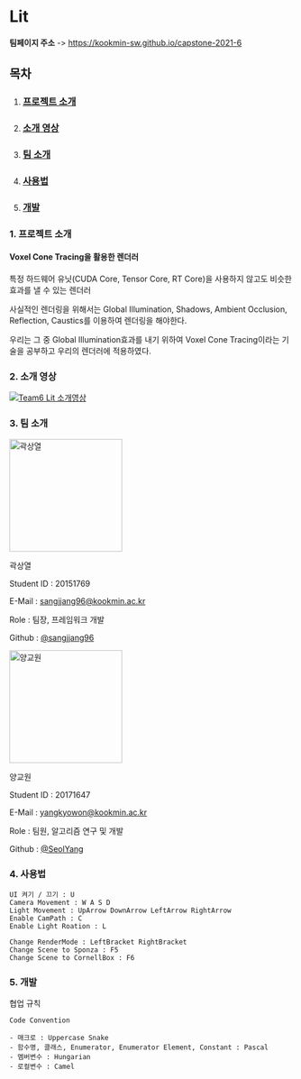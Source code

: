 # Lit

**팀페이지 주소** -> https://kookmin-sw.github.io/capstone-2021-6

## 목차
1. ### [프로젝트 소개](#1--------)

2. ### [소개 영상](#2------)

3. ### [팀 소개](#3-----)

4. ### [사용법](#4----)

5. ### [개발](#5---)


### 1. 프로젝트 소개


#### Voxel Cone Tracing을 활용한 렌더러


특정 하드웨어 유닛(CUDA Core, Tensor Core, RT Core)을 사용하지 않고도 비슷한 효과를 낼 수 있는 렌더러


사실적인 렌더링을 위해서는 Global Illumination, Shadows, Ambient Occlusion, Reflection, Caustics를 이용하여
렌더링을 해야한다.


우리는 그 중 Global Illumination효과를 내기 위하여 Voxel Cone Tracing이라는 기술을 공부하고 우리의 렌더러에 적용하였다.

### 2. 소개 영상

[![Team6 Lit 소개영상](http://img.youtube.com/vi/NRaRvLj9sr8/0.jpg)](https://youtu.be/NRaRvLj9sr8?t=0s) 

### 3. 팀 소개
<img width="200" alt="곽상열" src="https://user-images.githubusercontent.com/59731956/113509034-5f32ee00-958e-11eb-9a82-ede3401554eb.jpg">



곽상열

Student ID : 20151769

E-Mail : sangjjang96@kookmin.ac.kr

Role : 팀장, 프레임워크 개발

Github : [@sangjjang96](https://github.com/sangjjang96)



<img width="200" alt="양교원" src="https://user-images.githubusercontent.com/59731956/113509058-7a9df900-958e-11eb-8fe8-fa0a8f61b262.png">



양교원

Student ID : 20171647

E-Mail : yangkyowon@kookmin.ac.kr

Role : 팀원, 알고리즘 연구 및 개발

Github : [@SeolYang](https://github.com/SeolYang)

### 4. 사용법

```
UI 켜기 / 끄기 : U
Camera Movement : W A S D
Light Movement : UpArrow DownArrow LeftArrow RightArrow
Enable CamPath : C
Enable Light Roation : L

Change RenderMode : LeftBracket RightBracket
Change Scene to Sponza : F5
Change Scene to CornellBox : F6
```

### 5. 개발

협업 규칙

```
Code Convention

- 매크로 : Uppercase Snake
- 함수명, 클래스, Enumerator, Enumerator Element, Constant : Pascal
- 멤버변수 : Hungarian
- 로컬변수 : Camel
```

